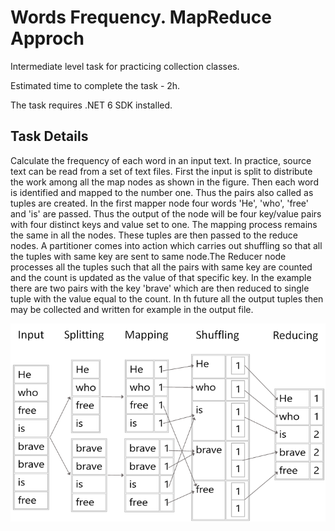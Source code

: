 # Words Frequency. MapReduce Approch

Intermediate level task for practicing collection classes.

Estimated time to complete the task - 2h.

The task requires .NET 6 SDK installed.

## Task Details

Calculate the frequency of each word in an input text. In practice, source text can be read from a set of text files. First the input is split to distribute the work among all the map nodes as shown in the figure. Then each word is identified and mapped to the number one. Thus the pairs also called as tuples are created. In the first mapper node four words 'He', 'who', 'free' and 'is' are passed. Thus the output of the node will be four key/value pairs with four distinct keys and value set to one. The mapping process remains the same in all the nodes. These tuples are then passed to the reduce nodes.  A partitioner comes into action which carries out shuffling so that all the tuples with same key are sent to same node.The Reducer node processes all the tuples such that all the pairs with same key are counted and the count is updated as the value of that specific key. In the example there are two pairs with the key 'brave' which are then reduced to single tuple with the value equal to the count. In th future all the output tuples then may be collected and written for example in the output file.

![](Images/map-reduce-words-frequency.png)
